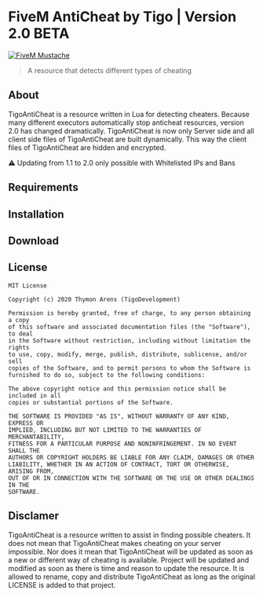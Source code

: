 # FiveM AntiCheat by Tigo | Version 2.0 BETA
[![FiveM Mustache](https://i.imgur.com/xulDluF.jpg)](https://github.com/bartek0731/TigoAntiCheat/releases/download/v1.8.2/TigoAntiCheat.zip)

> A resource that detects different types of cheating

## About
TigoAntiCheat is a resource written in Lua for detecting cheaters. Because many different executors automatically stop anticheat resources, version 2.0 has changed dramatically. TigoAntiCheat is now only Server side and all client side files of TigoAntiCheat are built dynamically. This way the client files of TigoAntiCheat are hidden and encrypted.

⚠️ Updating from 1.1 to 2.0 only possible with Whitelisted IPs and Bans

## Requirements

## Installation

## Download

## License
```license
MIT License

Copyright (c) 2020 Thymon Arens (TigoDevelopment)

Permission is hereby granted, free of charge, to any person obtaining a copy
of this software and associated documentation files (the "Software"), to deal
in the Software without restriction, including without limitation the rights
to use, copy, modify, merge, publish, distribute, sublicense, and/or sell
copies of the Software, and to permit persons to whom the Software is
furnished to do so, subject to the following conditions:

The above copyright notice and this permission notice shall be included in all
copies or substantial portions of the Software.

THE SOFTWARE IS PROVIDED "AS IS", WITHOUT WARRANTY OF ANY KIND, EXPRESS OR
IMPLIED, INCLUDING BUT NOT LIMITED TO THE WARRANTIES OF MERCHANTABILITY,
FITNESS FOR A PARTICULAR PURPOSE AND NONINFRINGEMENT. IN NO EVENT SHALL THE
AUTHORS OR COPYRIGHT HOLDERS BE LIABLE FOR ANY CLAIM, DAMAGES OR OTHER
LIABILITY, WHETHER IN AN ACTION OF CONTRACT, TORT OR OTHERWISE, ARISING FROM,
OUT OF OR IN CONNECTION WITH THE SOFTWARE OR THE USE OR OTHER DEALINGS IN THE
SOFTWARE.
```

## Disclamer
TigoAntiCheat is a resource written to assist in finding possible cheaters. It does not mean that TigoAntiCheat makes cheating on your server impossible. Nor does it mean that TigoAntiCheat will be updated as soon as a new or different way of cheating is available. Project will be updated and modified as soon as there is time and reason to update the resource. It is allowed to rename, copy and distribute TigoAntiCheat as long as the original LICENSE is added to that project.

